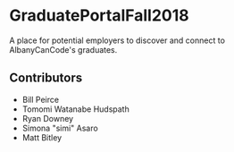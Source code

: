 # GraduatePortalFall2018

A place for potential employers to discover and connect to AlbanyCanCode's graduates.

## Contributors

* Bill Peirce
* Tomomi Watanabe Hudspath
* Ryan Downey
* Simona "simi" Asaro
* Matt Bitley


